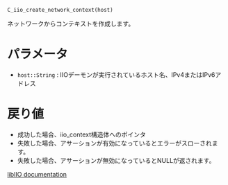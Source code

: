 ```
C_iio_create_network_context(host)
```

ネットワークからコンテキストを作成します。

# パラメータ

  * `host::String` : IIOデーモンが実行されているホスト名、IPv4またはIPv6アドレス

# 戻り値

  * 成功した場合、iio_context構造体へのポインタ
  * 失敗した場合、アサーションが有効になっているとエラーがスローされます。
  * 失敗した場合、アサーションが無効になっているとNULLが返されます。

[libIIO documentation](https://analogdevicesinc.github.io/libiio/master/libiio/group__Context.html#ga8adf2ef4d2b62aa34201469cd7049617)
